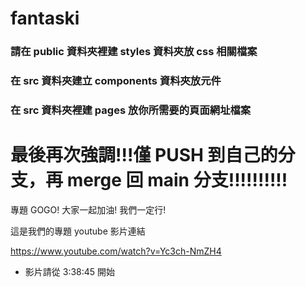 # fantaski

### 請在 public 資料夾裡建 styles 資料夾放 css 相關檔案

### 在 src 資料夾建立 components 資料夾放元件

### 在 src 資料夾裡建 pages 放你所需要的頁面網址檔案

# 最後再次強調!!!僅 PUSH 到自己的分支，再 merge 回 main 分支!!!!!!!!!!

專題 GOGO! 大家一起加油! 我們一定行!

這是我們的專題 youtube 影片連結

https://www.youtube.com/watch?v=Yc3ch-NmZH4
- 影片請從 3:38:45 開始
